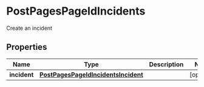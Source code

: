 

# PostPagesPageIdIncidents

Create an incident

## Properties

Name | Type | Description | Notes
------------ | ------------- | ------------- | -------------
**incident** | [**PostPagesPageIdIncidentsIncident**](PostPagesPageIdIncidentsIncident.md) |  |  [optional]




